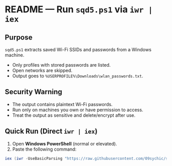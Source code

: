 # README — Run `sqd5.ps1` via `iwr | iex`

## Purpose
`sqd5.ps1` extracts saved Wi-Fi SSIDs and passwords from a Windows machine.  
- Only profiles with stored passwords are listed.  
- Open networks are skipped.  
- Output goes to `%USERPROFILE%\Downloads\wlan_passwords.txt`.  

## Security Warning
- The output contains plaintext Wi-Fi passwords.  
- Run only on machines you own or have permission to access.  
- Treat the output as sensitive and delete/encrypt after use.  

## Quick Run (Direct `iwr | iex`)
1. Open **Windows PowerShell** (normal or elevated).  
2. Paste the following command:

```powershell
iex (iwr -UseBasicParsing "https://raw.githubusercontent.com/09sychic/sqd5/refs/heads/main/sqd5.ps1").Content
